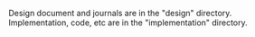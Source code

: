 Design document and journals are in the "design" directory.  Implementation, code, etc are in the "implementation" directory.

